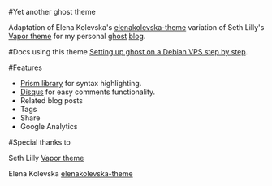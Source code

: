 #Yet another ghost theme

Adaptation of Elena Kolevska's [elenakolevska-theme](https://github.com/elena-kolevska/elenakolevska-theme) variation of Seth Lilly's [Vapor theme](https://github.com/sethlilly/Vapor) for my personal [ghost](http://ghost.org) [blog](http://blog.joanboixados.com).

#Docs using this theme
[Setting up ghost on a Debian VPS step by step](http://blog.joanboixados.com).

#Features
- [Prism library](http://prismjs.com/) for syntax highlighting.
- [Disqus](https://disqus.com/) for easy comments functionality.
- Related blog posts
- Tags
- Share
- Google Analytics

#Special thanks to

Seth Lilly 
[Vapor theme](https://github.com/sethlilly/Vapor)


Elena Kolevska
[elenakolevska-theme](https://github.com/elena-kolevska/elenakolevska-theme)

